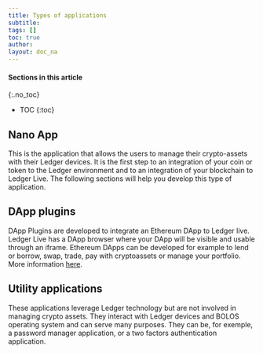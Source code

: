 ```yaml
---
title: Types of applications
subtitle:
tags: []
toc: true
author:
layout: doc_na
---
```


#### Sections in this article
{:.no_toc}
* TOC
{:toc}

## Nano App
This is the application that allows the users to manage their crypto-assets with their Ledger devices. It is the first step to an integration of your coin or token to the Ledger environment and to an integration of your blockchain to Ledger Live.
The following sections will help you develop this type of application.

## DApp plugins
DApp Plugins are developed to integrate an Ethereum DApp to Ledger live. Ledger Live has a DApp browser where your DApp will be visible and usable through an iframe. Ethereum DApps can be developed for example to lend or borrow, swap, trade, pay with cryptoassets or manage your portfolio.
More information [here](../../dapp/introduction).

## Utility applications
These applications leverage Ledger technology but are not involved in managing crypto assets. They interact with Ledger devices and BOLOS operating system and can serve many purposes. They can be, for exemple, a password manager application, or a two factors authentication application.
